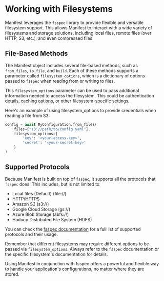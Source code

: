 # Working with Filesystems

Manifest leverages the `fsspec` library to provide flexible and versatile filesystem support. This allows Manifest to interact with a wide variety of filesystems and storage solutions, including local files, remote files (over HTTP, S3, etc.), and even compressed files.

## File-Based Methods

The Manifest object includes several file-based methods, such as `from_files`, `to_file`, and `build`. Each of these methods supports a parameter called `filesystem_options`, which is a dictionary of options passed to `fsspec` when reading from or writing to files.

This `filesystem_options` parameter can be used to pass additional information needed to access the filesystem. This could be authentication details, caching options, or other filesystem-specific settings.

Here's an example of using filesystem_options to provide credentials when reading a file from S3:

```python
config = await MyConfiguration.from_files(
    files=["s3://path/to/config.yaml"],
    filesystem_options={
        'key': '<your-access-key>',
        'secret': '<your-secret-key>'
    }
)
```

## Supported Protocols

Because Manifest is built on top of `fsspec`, it supports all the protocols that `fsspec` does. This includes, but is not limited to:

- Local files (Default) (file://)
- HTTP/HTTPS
- Amazon S3 (s3://)
- Google Cloud Storage (gs://)
- Azure Blob Storage (abfs://)
- Hadoop Distributed File System (HDFS)

You can check the [fsspec documentation](https://filesystem-spec.readthedocs.io/en/latest/) for a full list of supported protocols and their usage.

Remember that different filesystems may require different options to be passed via `filesystem_options`. Always refer to the `fsspec` documentation or the specific filesystem's documentation for details.

Using Manifest in conjunction with fsspec offers a powerful and flexible way to handle your application's configurations, no matter where they are stored.